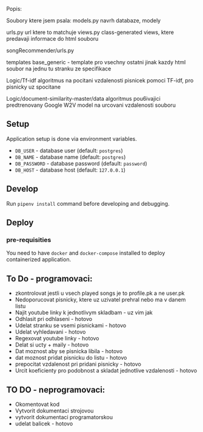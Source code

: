 Popis:

Soubory ktere jsem psala:
models.py
    navrh databaze, modely
    
urls.py
    url ktere to matchuje
views.py
    class-generated views, ktere predavaji informace do html souboru
    
songRecommender/urls.py

templates
    base_generic - template pro vsechny ostatni
    jinak kazdy html soubor na jednu tu stranku ze specifikace
    
Logic/Tf-idf
    algoritmus na pocitani vzdalenosti pisnicek pomoci TF-idf, pro pisnicky uz spocitane
    
Logic/document-similarity-master/data
       algoritmus pou6ivajici predtrenovany Google W2V model na urcovani vzdalenosti souboru
      
## Setup

Application setup is done via environment variables.

* `DB_USER` - database user (default: `postgres`)
* `DB_NAME` - database name (default: `postgres`)
* `DB_PASSWORD` - database password (default: `password`)
* `DB_HOST` - database host (default: `127.0.0.1`)

## Develop

Run `pipenv install` command before developing and debugging.

## Deploy

### pre-requisities

You need to have `docker` and `docker-compose` installed to deploy
containerized application.
 
## To Do - programovaci:
* zkontrolovat jestli u vsech played songs je to profile.pk a ne user.pk
* Nedoporucovat pisnicky, ktere uz uzivatel prehral nebo ma v danem listu
* Najit youtube linky k jednotlivym skladbam - uz vim jak
* Odhlasit pri odhlaseni - hotovo
* Udelat stranku se vsemi pisnickami - hotovo
* Udelat vyhledavani - hotovo
* Regexovat youtube linky - hotovo
* Delat si ucty + maily - hotovo
* Dat moznost aby se pisnicka libila - hotovo
* dat moznost pridat pisnicku do listu -  hotovo
* prepocitat vzdalenost pri pridani pisnicky - hotovo
* Urcit koeficienty pro podobnost a skladat jednotlive vzdalenosti - hotovo
 
## TO DO - neprogramovaci:
* Okomentovat kod
* Vytvorit dokumentaci strojovou
* vytvorit dokumentaci programatorskou
* udelat balicek - hotovo
